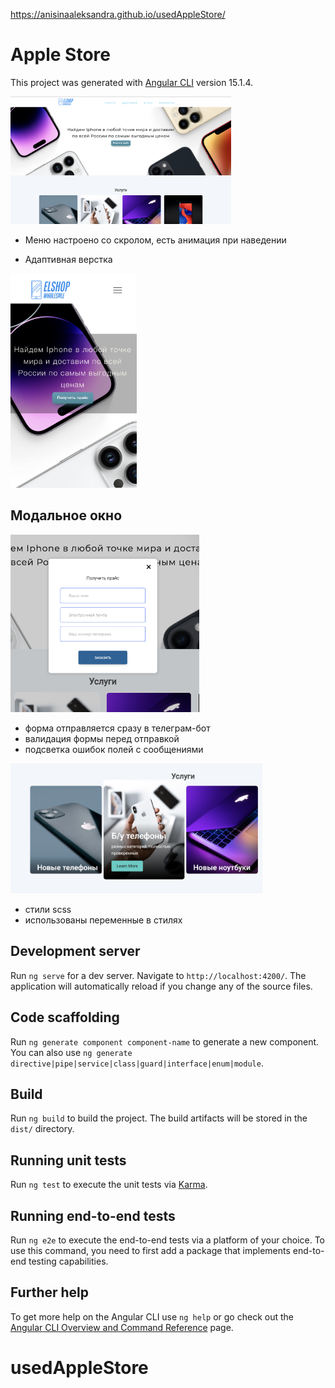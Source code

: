 https://anisinaaleksandra.github.io/usedAppleStore/

# Apple Store

This project was generated with [Angular CLI](https://github.com/angular/angular-cli) version 15.1.4.

<img src="./src/assets/images/mainPart.png" width="70%" height="70%" alt="main_page">

- Меню настроено со скролом, есть анимация при наведении

- Адаптивная верстка

<img src="./src/assets/images/adaptive.jpeg" style="width: 40%;" alt="adaptive">

## Модальное окно

<img src="./src/assets/images/modal.png"  width="60%" height="60%"   alt="modal">

- форма отправляется сразу в телеграм-бот
- валидация формы перед отправкой
- подсветка ошибок полей с сообщениями

<img src="./src/assets/images/service.png"  width="80%" height="80%"   alt="service_page">

- стили scss
- использованы переменные в стилях

## Development server

Run `ng serve` for a dev server. Navigate to `http://localhost:4200/`. The application will automatically reload if you change any of the source files.

## Code scaffolding

Run `ng generate component component-name` to generate a new component. You can also use `ng generate directive|pipe|service|class|guard|interface|enum|module`.

## Build

Run `ng build` to build the project. The build artifacts will be stored in the `dist/` directory.

## Running unit tests

Run `ng test` to execute the unit tests via [Karma](https://karma-runner.github.io).

## Running end-to-end tests

Run `ng e2e` to execute the end-to-end tests via a platform of your choice. To use this command, you need to first add a package that implements end-to-end testing capabilities.

## Further help

To get more help on the Angular CLI use `ng help` or go check out the [Angular CLI Overview and Command Reference](https://angular.io/cli) page.

# usedAppleStore
